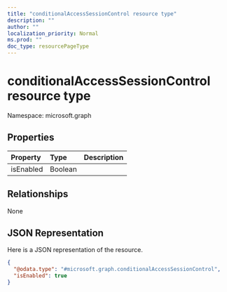 ```yaml
---
title: "conditionalAccessSessionControl resource type"
description: ""
author: ""
localization_priority: Normal
ms.prod: ""
doc_type: resourcePageType
---
```


# conditionalAccessSessionControl resource type


Namespace: microsoft.graph



## Properties
|Property|Type|Description|
|:---|:---|:---|
|isEnabled|Boolean||

## Relationships
None

## JSON Representation
Here is a JSON representation of the resource.
<!-- {
  "blockType": "resource",
  "@odata.type": "microsoft.graph.conditionalAccessSessionControl"
}
-->
``` json
{
  "@odata.type": "#microsoft.graph.conditionalAccessSessionControl",
  "isEnabled": true
}
```

